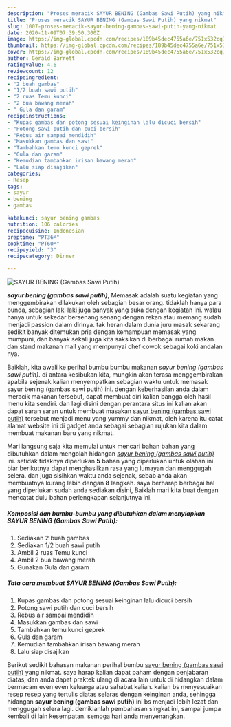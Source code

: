 ```yaml
---
description: "Proses meracik SAYUR BENING (Gambas Sawi Putih) yang nikmat"
title: "Proses meracik SAYUR BENING (Gambas Sawi Putih) yang nikmat"
slug: 1007-proses-meracik-sayur-bening-gambas-sawi-putih-yang-nikmat
date: 2020-11-09T07:39:50.300Z
image: https://img-global.cpcdn.com/recipes/189b45dec4755a6e/751x532cq70/sayur-bening-gambas-sawi-putih-foto-resep-utama.jpg
thumbnail: https://img-global.cpcdn.com/recipes/189b45dec4755a6e/751x532cq70/sayur-bening-gambas-sawi-putih-foto-resep-utama.jpg
cover: https://img-global.cpcdn.com/recipes/189b45dec4755a6e/751x532cq70/sayur-bening-gambas-sawi-putih-foto-resep-utama.jpg
author: Gerald Barrett
ratingvalue: 4.6
reviewcount: 12
recipeingredient:
- "2 buah gambas"
- "1/2 buah sawi putih"
- "2 ruas Temu kunci"
- "2 bua bawang merah"
- " Gula dan garam"
recipeinstructions:
- "Kupas gambas dan potong sesuai keinginan lalu dicuci bersih"
- "Potong sawi putih dan cuci bersih"
- "Rebus air sampai mendidih"
- "Masukkan gambas dan sawi"
- "Tambahkan temu kunci geprek"
- "Gula dan garam"
- "Kemudian tambahkan irisan bawang merah"
- "Lalu siap disajikan"
categories:
- Resep
tags:
- sayur
- bening
- gambas

katakunci: sayur bening gambas 
nutrition: 106 calories
recipecuisine: Indonesian
preptime: "PT36M"
cooktime: "PT60M"
recipeyield: "3"
recipecategory: Dinner

---
```



![SAYUR BENING (Gambas Sawi Putih)](https://img-global.cpcdn.com/recipes/189b45dec4755a6e/751x532cq70/sayur-bening-gambas-sawi-putih-foto-resep-utama.jpg)

<b><i>sayur bening (gambas sawi putih)</i></b>, Memasak adalah suatu kegiatan yang menggembirakan dilakukan oleh sebagian besar orang. tidaklah hanya para bunda, sebagian laki laki juga banyak yang suka dengan kegiatan ini. walau hanya untuk sekedar bersenang senang dengan rekan atau memang sudah menjadi passion dalam dirinya. tak heran dalam dunia juru masak sekarang sedikit banyak ditemukan pria dengan kemampuan memasak yang mumpuni, dan banyak sekali juga kita saksikan di berbagai rumah makan dan stand makanan mall yang mempunyai chef cowok sebagai koki andalan nya.

Baiklah, kita awali ke perihal bumbu bumbu makanan <i>sayur bening (gambas sawi putih)</i>. di antara kesibukan kita, mungkin akan terasa menggembirakan apabila sejenak kalian menyempatkan sebagian waktu untuk memasak sayur bening (gambas sawi putih) ini. dengan keberhasilan anda dalam meracik makanan tersebut, dapat membuat diri kalian bangga oleh hasil menu kita sendiri. dan lagi disini dengan perantara situs ini kalian akan dapat saran saran untuk membuat masakan <u>sayur bening (gambas sawi putih)</u> tersebut menjadi menu yang yummy dan nikmat, oleh karena itu catat alamat website ini di gadget anda sebagai sebagian rujukan kita dalam membuat makanan baru yang nikmat.




Mari langsung saja kita memulai untuk mencari bahan bahan yang dibutuhkan dalam mengolah hidangan <u><i>sayur bening (gambas sawi putih)</i></u> ini. setidak tidaknya diperlukan <b>5</b> bahan yang diperlukan untuk olahan ini. biar berikutnya dapat menghasilkan rasa yang lumayan dan menggugah selera. dan juga sisihkan waktu anda sejenak, sebab anda akan membuatnya kurang lebih dengan <b>8</b> langkah. saya berharap berbagai hal yang diperlukan sudah anda sediakan disini, Baiklah mari kita buat dengan mencatat dulu bahan perlengkapan selanjutnya ini.

<!--inarticleads1-->

##### Komposisi dan bumbu-bumbu yang dibutuhkan dalam menyiapkan SAYUR BENING (Gambas Sawi Putih):

1. Sediakan 2 buah gambas
1. Sediakan 1/2 buah sawi putih
1. Ambil 2 ruas Temu kunci
1. Ambil 2 bua bawang merah
1. Gunakan  Gula dan garam




<!--inarticleads2-->

##### Tata cara membuat SAYUR BENING (Gambas Sawi Putih):

1. Kupas gambas dan potong sesuai keinginan lalu dicuci bersih
1. Potong sawi putih dan cuci bersih
1. Rebus air sampai mendidih
1. Masukkan gambas dan sawi
1. Tambahkan temu kunci geprek
1. Gula dan garam
1. Kemudian tambahkan irisan bawang merah
1. Lalu siap disajikan




Berikut sedikit bahasan makanan perihal bumbu <u>sayur bening (gambas sawi putih)</u> yang nikmat. saya harap kalian dapat paham dengan penjabaran diatas, dan anda dapat praktek ulang di acara lain untuk di hidangkan dalam bermacam even even keluarga atau sahabat kalian. kalian bs menyesuaikan resep resep yang tertulis diatas selaras dengan keinginan anda, sehingga hidangan <b>sayur bening (gambas sawi putih)</b> ini bs menjadi lebih lezat dan menggugah selera lagi. demikianlah pembahasan singkat ini, sampai jumpa kembali di lain kesempatan. semoga hari anda menyenangkan.
